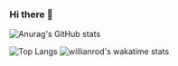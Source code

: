 ### Hi there 👋


![Anurag's GitHub stats](https://github-readme-stats.vercel.app/api?username=leejooy96&show_icons=true&theme=tokyonight&include_all_commits=true&count_private=true&custom_title=My+GitHub+Stats)

![Top Langs](https://github-readme-stats.vercel.app/api/top-langs/?username=leejooy96&layout=compact&theme=tokyonight&langs_count=10&card_width=495)
![willianrod's wakatime stats](https://github-readme-stats.vercel.app/api/wakatime?username=leejooy96&layout=compact&theme=tokyonight)
